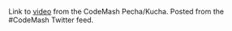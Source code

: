Link to [video](http://www.youtube.com/watch?v=9KOMMpn-r2M) from the CodeMash Pecha/Kucha.  Posted from the #CodeMash Twitter feed.
